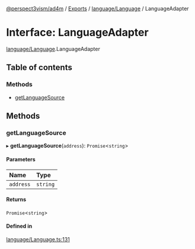 [@perspect3vism/ad4m](../README.md) / [Exports](../modules.md) / [language/Language](../modules/language_Language.md) / LanguageAdapter

# Interface: LanguageAdapter

[language/Language](../modules/language_Language.md).LanguageAdapter

## Table of contents

### Methods

- [getLanguageSource](language_Language.LanguageAdapter.md#getlanguagesource)

## Methods

### getLanguageSource

▸ **getLanguageSource**(`address`): `Promise`<`string`\>

#### Parameters

| Name | Type |
| :------ | :------ |
| `address` | `string` |

#### Returns

`Promise`<`string`\>

#### Defined in

[language/Language.ts:131](https://github.com/perspect3vism/ad4m/blob/d9ddd7e2/core/src/language/Language.ts#L131)
